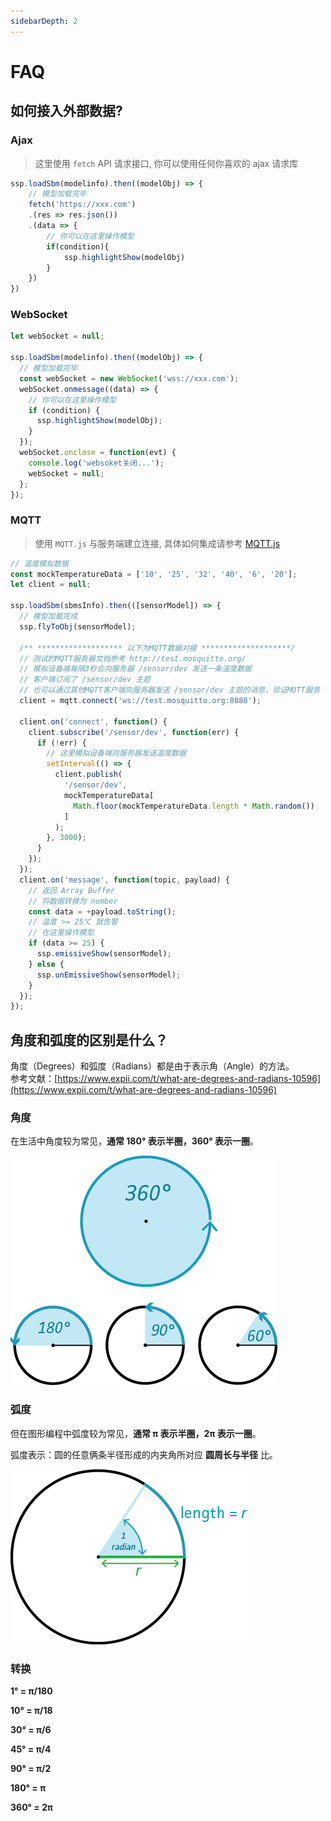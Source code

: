 ```yaml
---
sidebarDepth: 2
---
```


# FAQ

## 如何接入外部数据?

### Ajax

> 这里使用 `fetch` API 请求接口, 你可以使用任何你喜欢的 ajax 请求库

```js
ssp.loadSbm(modelinfo).then((modelObj) => {
    // 模型加载完毕
    fetch('https://xxx.com')
    .(res => res.json())
    .(data => {
        // 你可以在这里操作模型
        if(condition){
            ssp.highlightShow(modelObj)
        }
    })
})
```

### WebSocket

```js
let webSocket = null;

ssp.loadSbm(modelinfo).then((modelObj) => {
  // 模型加载完毕
  const webSocket = new WebSocket('wss://xxx.com');
  webSocket.onmessage((data) => {
    // 你可以在这里操作模型
    if (condition) {
      ssp.highlightShow(modelObj);
    }
  });
  webSocket.onclose = function(evt) {
    console.log('websoket关闭...');
    webSocket = null;
  };
});
```

### MQTT

> 使用 `MQTT.js` 与服务端建立连接, 具体如何集成请参考 [MQTT.js](https://github.com/mqttjs/MQTT.js)

```js
// 温度模拟数据
const mockTemperatureData = ['10', '25', '32', '40', '6', '20'];
let client = null;

ssp.loadSbm(sbmsInfo).then(([sensorModel]) => {
  // 模型加载完成
  ssp.flyToObj(sensorModel);

  /** ******************* 以下为MQTT数据对接 ********************/
  // 测试的MQTT服务器文档参考 http://test.mosquitto.org/
  // 模拟设备端每隔3秒会向服务器 /sensor/dev 发送一条温度数据
  // 客户端订阅了 /sensor/dev 主题
  // 也可以通过其他MQTT客户端向服务器发送 /sensor/dev 主题的消息，验证MQTT服务
  client = mqtt.connect('ws://test.mosquitto.org:8080');

  client.on('connect', function() {
    client.subscribe('/sensor/dev', function(err) {
      if (!err) {
        // 这里模拟设备端向服务器发送温度数据
        setInterval(() => {
          client.publish(
            '/sensor/dev',
            mockTemperatureData[
              Math.floor(mockTemperatureData.length * Math.random())
            ]
          );
        }, 3000);
      }
    });
  });
  client.on('message', function(topic, payload) {
    // 返回 Array Buffer
    // 将数据转换为 number
    const data = +payload.toString();
    // 温度 >= 25℃ 就告警
    // 在这里操作模型
    if (data >= 25) {
      ssp.emissiveShow(sensorModel);
    } else {
      ssp.unEmissiveShow(sensorModel);
    }
  });
});
```

## 角度和弧度的区别是什么？

角度（Degrees）和弧度（Radians）都是由于表示角（Angle）的方法。
<br>
参考文献：[https://www.expii.com/t/what-are-degrees-and-radians-10596](https://www.expii.com/t/what-are-degrees-and-radians-10596)

### 角度

在生活中角度较为常见，**通常 180° 表示半圈，360° 表示一圈**。

![degrees](./img/degrees150.png)

### 弧度

但在图形编程中弧度较为常见，**通常 π 表示半圈，2π 表示一圈**。

弧度表示：圆的任意俩条半径形成的内夹角所对应 **圆周长与半径** 比。

![radians](./img/radians150.png)

### 转换

**1° = π/180**

**10° = π/18**

**30° = π/6**

**45° = π/4**

**90° = π/2**

**180° = π**

**360° = 2π**
